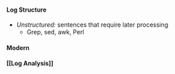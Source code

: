 #### Log Structure 
- *Unstructured:* sentences that require later processing
	- Grep, sed, awk, Perl
#### Modern 

#### [[Log Analysis]]